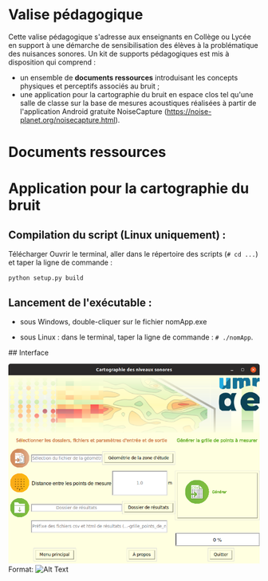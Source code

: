 # Valise pédagogique
Cette valise pédagogique s'adresse aux enseignants en Collège ou Lycée en support à une démarche de sensibilisation des élèves à la problématique des nuisances sonores. Un kit de supports pédagogiques est mis à disposition qui comprend :
* un ensemble de **documents ressources** introduisant les concepts physiques et perceptifs associés au bruit ;
* une application pour la cartographie du bruit en espace clos tel qu'une salle de classe sur la base de mesures acoustiques réalisées à partir de l'application Android gratuite NoiseCapture (https://noise-planet.org/noisecapture.html).

# Documents ressources

# Application pour la cartographie du bruit

## Compilation du script (Linux uniquement) :
Télécharger 
Ouvrir le terminal, aller dans le répertoire des scripts (`# cd ...`) et taper la ligne de commande :
```    
python setup.py build
```

## Lancement de l'exécutable :
  
* sous Windows, double-cliquer sur le fichier nomApp.exe
  
* sous Linux : dans le terminal, taper la ligne de commande : `# ./nomApp`.

## Interface

![GitHub Logo](/images/noisemap_app_grid.png)
Format: ![Alt Text](url)
